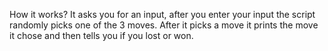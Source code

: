 How it works?
It asks you for an input, after you enter your input the script randomly picks one of the 3 moves.
After it picks a move it prints the move it chose and then tells you if you lost or won.
